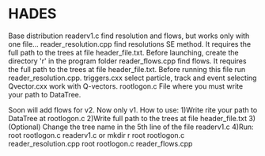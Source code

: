 # HADES
Base distribution
readerv1.c 	find resolution and flows, but works only with one file...
reader_resolution.cpp 	find resolutions SE method. It requires the full path to the trees at file header_file.txt. Before launching, create the directory 'r' in the program folder
reader_flows.cpp		find flows. It requires the full path to the trees at file header_file.txt. Before running this file run reader_resolution.cpp.
triggers.cxx 	select particle, track and event selecting
Qvector.cxx 	work with Q-vectors.
rootlogon.c		File where you must write your path to DataTree. 

Soon will add flows for v2. Now only v1.
How to use:
1)Write rite your path to DataTree at rootlogon.c
2)Write full path to the trees at file header_file.txt
3)(Optional) Сhange the tree name in the 5th line of the file readerv1.c
4)Run:
root rootlogon.c readerv1.c 
or 
mkdir r
root rootlogon.c reader_resolution.cpp
root rootlogon.c reader_flows.cpp